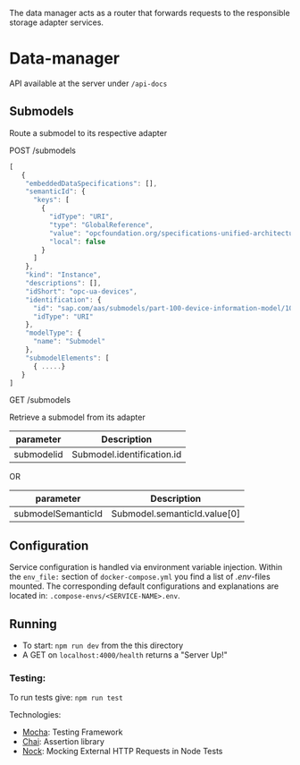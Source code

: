 The data manager acts as a router that forwards requests to the responsible storage adapter services.

# Data-manager

API available at the server under `/api-docs`


## Submodels
Route a submodel to its respective adapter


POST /submodels

```javascript
[
   {
    "embeddedDataSpecifications": [],
    "semanticId": {
      "keys": [
        {
          "idType": "URI",
          "type": "GlobalReference",
          "value": "opcfoundation.org/specifications-unified-architecture/part-100-device-information-model/",
          "local": false
        }
      ]
    },
    "kind": "Instance",
    "descriptions": [],
    "idShort": "opc-ua-devices",
    "identification": {
      "id": "sap.com/aas/submodels/part-100-device-information-model/10JF-1234-Jf14-PP22",
      "idType": "URI"
    },
    "modelType": {
      "name": "Submodel"
    },
    "submodelElements": [
      { .....}
   }
]
```


GET /submodels

Retrieve a submodel from its adapter

|   parameter         |      Description                 |
|   :-------:         | :-------------------:            |
|   submodelid        |  Submodel.identification.id      |

OR

|   parameter         |      Description                 |
|   :-------:         | :-------------------:            |
|  submodelSemanticId |  Submodel.semanticId.value[0]    |







## Configuration
Service configuration is handled via environment variable injection. Within the `env_file:` section of `docker-compose.yml` you find a list of _.env_-files mounted. The corresponding default configurations and explanations are located in: `.compose-envs/<SERVICE-NAME>.env`.

## Running

- To start: `npm run dev` from the this directory
- A GET on `localhost:4000/health` returns a "Server Up!"


### Testing:

To run tests give:
`npm run test`

Technologies:
- [Mocha](https://mochajs.org/): Testing Framework
- [Chai](https://www.chaijs.com/): Assertion library
- [Nock](https://github.com/nock/nock): Mocking External HTTP Requests in Node Tests
